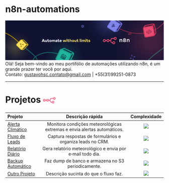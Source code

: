 # n8n-automations
![](./img/n8n.png)
Olá! Seja bem-vindo ao meu portifólio de automações utilizando n8n, é um grande prazer ter você por aqui. <br>
Contato: gustavohsc.contato@gmail.com | +55(31)99251-0873

---

# Projetos <img src="./img/n8n-color.svg" alt="n8n logo" width="40" align="center" />
| Projeto | Descrição rápida | Complexidade |
|:------- |:----------------:|:------------:|
| [Alerta Climático](./workflows/alerta-climatico/alerta-climatico.md) | Monitora condições meteorológicas extremas e envia alertas automáticos. | ![](https://img.shields.io/badge/1%2F5-blue?style=flat-square) |
| [Fluxo de Leads](./workflows/lead-manager/lead-manager.md) | Captura respostas de formulários e organiza leads no CRM. | ![](https://img.shields.io/badge/3%2F5-blue?style=flat-square) |
| [Relatório Diário](./workflows/daily-report/daily-report.md) | Gera relatório meteorológico e envia por e‑mail todo dia. | ![](https://img.shields.io/badge/3%2F5-blue?style=flat-square) |
| [Backup Automático](./workflows/auto-backup/auto-backup.md) | Faz dump de banco e armazena no S3 periodicamente. | ![](https://img.shields.io/badge/1%2F5-blue?style=flat-square) |
| [Outro Projeto](./workflows/outro/outro.md) | Descrição sucinta do que o fluxo faz. | ![](https://img.shields.io/badge/1%2F5-blue?style=flat-square) |